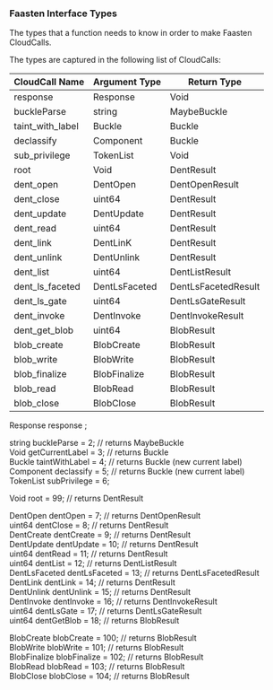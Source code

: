 ### Faasten Interface Types
The types that a function needs to know in order to make Faasten CloudCalls.

The types are captured in the following list of CloudCalls:

| CloudCall Name   | Argument Type | Return Type    |
|------------------|---------------|----------------|
| response         | Response      | Void           |
| buckleParse      | string        | MaybeBuckle    |
| taint_with_label | Buckle        | Buckle         |
| declassify       | Component     | Buckle         |
| sub_privilege    | TokenList     | Void           |
| root             | Void          | DentResult     |
| dent_open        | DentOpen      | DentOpenResult |
| dent_close       | uint64        | DentResult     |
| dent_update      | DentUpdate    | DentResult     |
| dent_read        | uint64        | DentResult     |
| dent_link        | DentLinK      | DentResult     |
| dent_unlink      | DentUnlink    | DentResult     |
| dent_list        | uint64        | DentListResult |
| dent_ls_faceted  | DentLsFaceted | DentLsFacetedResult |
| dent_ls_gate     | uint64        | DentLsGateResult |
| dent_invoke      | DentInvoke    | DentInvokeResult |
| dent_get_blob    | uint64        | BlobResult       |
| blob_create      | BlobCreate    | BlobResult       |
| blob_write       | BlobWrite     | BlobResult       |
| blob_finalize    | BlobFinalize  | BlobResult       |
| blob_read        | BlobRead      | BlobResult       |
| blob_close       | BlobClose     | BlobResult       |


Response response ; 

string buckleParse = 2; // returns MaybeBuckle  
Void getCurrentLabel = 3; // returns Buckle  
Buckle taintWithLabel = 4; // returns Buckle (new current label)  
Component declassify = 5; // returns Buckle (new current label)  
TokenList subPrivilege = 6;  

Void              root           = 99; // returns DentResult  

DentOpen          dentOpen       =  7; // returns DentOpenResult  
uint64            dentClose      =  8; // returns DentResult  
DentCreate        dentCreate     =  9; // returns DentResult  
DentUpdate        dentUpdate     = 10; // returns DentResult  
uint64            dentRead       = 11; // returns DentResult  
uint64            dentList       = 12; // returns DentListResult  
DentLsFaceted     dentLsFaceted  = 13; // returns DentLsFacetedResult  
DentLink          dentLink       = 14; // returns DentResult  
DentUnlink        dentUnlink     = 15; // returns DentResult  
DentInvoke        dentInvoke     = 16; // returns DentInvokeResult  
uint64            dentLsGate     = 17; // returns DentLsGateResult  
uint64            dentGetBlob    = 18; // returns BlobResult  

BlobCreate        blobCreate     = 100; // returns BlobResult  
BlobWrite         blobWrite      = 101; // returns BlobResult  
BlobFinalize      blobFinalize   = 102; // returns BlobResult  
BlobRead          blobRead       = 103;  // returns BlobResult  
BlobClose         blobClose      = 104; // returns BlobResult  
